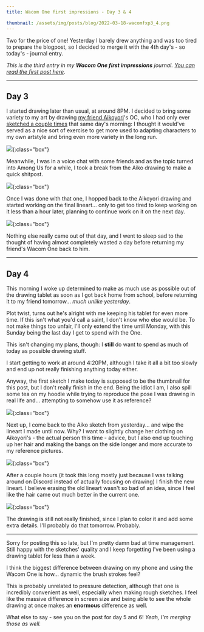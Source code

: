 ```yaml
---
title: Wacom One first impressions - Day 3 & 4

thumbnail: /assets/img/posts/blog/2022-03-18-wacomfxp3_4.png
---
```

Two for the price of one!
Yesterday I barely drew anything and was too tired to prepare the blogpost, so I decided to merge it with the 4th day's - so today's - journal entry.

*This is the third entry in my **Wacom One first impressions** journal. [You can read the first post here](/blog/2022-03-15-wacomfxp1).*

---

## Day 3
I started drawing later than usual, at around 8PM. I decided to bring some variety to my art by drawing [my friend Aikoyori](https://twitter.com/Aikoyori)'s OC, who I had only ever [sketched a couple times](/artwork/2022-03-19-miscaiko) that same day's morning: I thought it would've served as a nice sort of exercise to get more used to adapting characters to my own artstyle and bring even more variety in the long run.

![](/assets/img/posts/blog/2022-03-18-wacomfxp3_1.png){:class="box"}

Meanwhile, I was in a voice chat with some friends and as the topic turned into Among Us for a while, I took a break from the Aiko drawing to make a quick shitpost.

![](/assets/img/posts/blog/2022-03-18-wacomfxp3_2.png){:class="box"}

Once I was done with that one, I hopped back to the Aikoyori drawing and started working on the final lineart... only to get too tired to keep working on it less than a hour later, planning to continue work on it on the next day.

![](/assets/img/posts/blog/2022-03-18-wacomfxp3_3.png){:class="box"}

Nothing else really came out of that day, and I went to sleep sad to the thought of having almost completely wasted a day before returning my friend's Wacom One back to him.

---

## Day 4
This morning I woke up determined to make as much use as possible out of the drawing tablet as soon as I got back home from school, before returning it to my friend tomorrow... *much unlike yesterday*.

Plot twist, turns out he's alright with me keeping his tablet for even more time.
If this isn't what you'd call a saint, I don't know who else would be.
To not make things too unfair, I'll only extend the time until Monday, with this Sunday being the last day I get to spend with the One.

This isn't changing my plans, though: I **still** do want to spend as much of today as possible drawing stuff.

I start getting to work at around 4:20PM, although I take it all a bit too slowly and end up not really finishing anything today either.

Anyway, the first sketch I make today is supposed to be the thumbnail for this post, but I don't really finish in the end.
Being the idiot I am, I also spill some tea on my hoodie while trying to reproduce the pose I was drawing in real life and... attempting to somehow use it as reference?

![](/assets/img/posts/blog/2022-03-18-wacomfxp3_4.png){:class="box"}

Next up, I come back to the Aiko sketch from yesterday... and wipe the lineart I made until now.
Why? I want to slightly change her clothing on Aikoyori's - the actual person this time - advice, but I also end up touching up her hair and making the bangs on the side longer and more accurate to my reference pictures.

![](/assets/img/posts/blog/2022-03-18-wacomfxp3_5.png){:class="box"}

After a couple hours (it took this long mostly just because I was talking around on Discord instead of actually focusing on drawing) I finish the new lineart.
I believe erasing the old lineart wasn't so bad of an idea, since I feel like the hair came out much better in the current one.

![](/assets/img/posts/blog/2022-03-18-wacomfxp3_6.png){:class="box"}

The drawing is still not really finished, since I plan to color it and add some extra details. I'll probably do that tomorrow. Probably.

---

Sorry for posting this so late, but I'm pretty damn bad at time management.
Still happy with the sketches' quality and I keep forgetting I've been using a drawing tablet for less than a week.

I think the biggest difference between drawing on my phone and using the Wacom One is how... dynamic the brush strokes feel?

This is probably unrelated to pressure detection, although that one is incredibly convenient as well, especially when making rough sketches.
I feel like the massive difference in screen size and being able to see the whole drawing at once makes an **enormous** difference as well.

What else to say - see you on the post for day 5 and 6! *Yeah, I'm merging those as well.*
